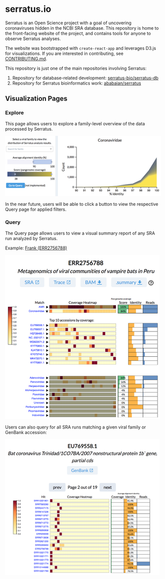 # serratus.io

Serratus is an Open Science project with a goal of uncovering coronaviruses hidden in the NCBI SRA database.
This repository is home to the front-facing website of the project, and contains tools for anyone to observe Serratus analyses.

The website was bootstrapped with `create-react-app` and leverages D3.js for visualizations. If you are interested in contributing, see [CONTRIBUTING.md](CONTRIBUTING.md).

This repository is just one of the main repositories involving Serratus:

1. Repository for database-related development: [serratus-bio/serratus-db](https://github.com/serratus-bio/serratus-db)
2. Repository for Serratus bioinformatics work: [ababaian/serratus](https://github.com/ababaian/serratus)

## Visualization Pages

### Explore

This page allows users to explore a family-level overview of the data processed by Serratus.

<img src="doc/explore-coronaviridae.png" width="700" alt="Explore page for Coronaviridae with filters applied">

In the near future, users will be able to click a button to view the respective Query page for applied filters.

### Query

The Query page allows users to view a visual summary report of any SRA run analyzed by Serratus.

Example: [Frank (ERR2756788)](https://serratus.io/query?run=ERR2756788)

<img src="doc/query-frank.png" width="500" alt="Query page for Frank (ERR2756788)">

Users can also query for all SRA runs matching a given viral family or GenBank accession:

<img src="doc/query-genbank.png" width="500" alt="Query page for EU769558.1">
